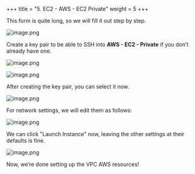 +++
title = "5. EC2 - AWS - EC2 Private"
weight = 5
+++


This form is quite long, so we will fill it out step by step.


![image.png](/images/003-iii-setup-vpc-aws-resources/12-602514-image.png)


Create a key pair to be able to SSH into **AWS - EC2 - Private** if you don’t already have one.


![image.png](/images/003-iii-setup-vpc-aws-resources/12-189237-image.png)


![image.png](/images/003-iii-setup-vpc-aws-resources/12-969484-image.png)


After creating the key pair, you can select it now.


![image.png](/images/003-iii-setup-vpc-aws-resources/12-578549-image.png)


For network settings, we will edit them as follows:


![image.png](/images/003-iii-setup-vpc-aws-resources/12-346051-image.png)


We can click "Launch Instance" now, leaving the other settings at their defaults is fine.


![image.png](/images/003-iii-setup-vpc-aws-resources/12-415847-image.png)


Now, we’re done setting up the VPC AWS resources!


